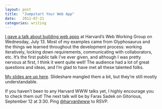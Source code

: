 ```yaml
---
layout: post
title:  "Jumpstart Your Web App"
date:   2012-07-21
categories: writing
---
```


[I gave a talk about building web apps](http://harvardwww.com/2012/07/jumpstart-your-web-app/) at Harvard’s Web Working Group on Wednesday, July 13. Most of my examples came from Glyphosaurus and the things we learned throughout the development process: working iteratively, locking down requirements, communicating with collaborators, etc. It’s the first public talk I’ve ever given, and although I was pretty nervous at first, I think it went quite well! The audience had a lot of great questions and ideas, and I’m glad to have met all these talented folks.

[My slides are up here](http://www.slideshare.net/harvardwww/jumpstart-your-web-app). Slideshare mangled them a bit, but they’re still mostly understandable.

If you haven’t been to any Harvard WWW talks yet, I highly encourage you to check them out! The next talk will be by Faras Sadek on Gitorious, September 12 at 3:30. Ping [@harvardwww](http://twitter.com/harvardwww) to RSVP.
